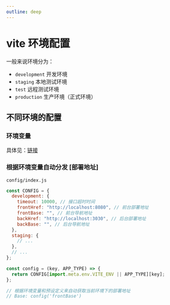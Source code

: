 ```yaml
---
outline: deep
---
```


# vite 环境配置

一般来说环境分为：

- `development` 开发环境
- `staging` 本地测试环境
- `test` 远程测试环境
- `production` 生产环境（正式环境）

## 不同环境的配置

### 环境变量

具体见：[链接](/vue3/vite-config#环境变量)

### 根据环境变量自动分发 \[部署地址\]

`config/index.js`

```js
const CONFIG = {
  development: {
    timeout: 10000, // 接口超时时间
    frontHref: "http://localhost:8080", // 前台部署地址
    frontBase: "", // 前台导航地址
    backHref: "http://localhost:3030", // 后台部署地址
    backBase: "", // 后台导航地址
  },
  staging: {
    // ...
  },
  // ...
};

const config = (key, APP_TYPE) => {
  return CONFIG[import.meta.env.VITE_ENV || APP_TYPE][key];
};

// 根据环境变量和预设定义来自动获取当前环境下的部署地址
// Base: config('frontBase')
```
